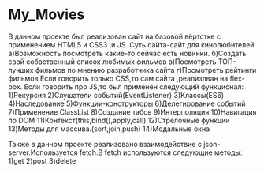 # My_Movies
В данном проекте был реализован сайт на базовой вёртстке с применением HTML5 и CSS3 ,и JS.
Суть сайта-сайт для кинолюбителей.
а)Возможность посмотреть какие-то сейчас есть новинки.
б)Создать свой собвственный список любимых фильмов
в)Посмотреть ТОП-лучших фильмов по мнению разработчика сайта
г)Посмотреть рейтинги фильмов
Если говорить только CSS,то сам сайта ,реализлван на flex-box.
Если говорить про JS,то был применён следующий функционал:
1)Рекурсия
2)Слушатели событий(EventListener)
3)Классы(ES6)
4)Наследование
5)Функции-конструкторы
6)Делегирование событий
7)Применение ClassList
8)Создание табов
9)Интерполяция
10)Навигация по DOM
11)Контекст(this,bind(),apply,call)
12)Стрелочные функции
13)Методы для массива.(sort,join,push)
14)Модальные окна

Также в данном проекте реализовано взаимодействие с json-server.Используется fetch.В fetch используются следующие методы:
1)get
2)post
3)delete
